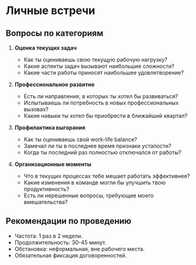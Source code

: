 # Личные встречи

## Вопросы по категориям

1. **Оценка текущих задач**

   - Как ты оцениваешь свою текущую рабочую нагрузку?
   - Какие аспекты задач вызывают наибольшие сложности?
   - Какие части работы приносят наибольшее удовлетворение?

2. **Профессиональное развитие**

   - Есть ли направления, в которых ты хотел бы развиваться?
   - Испытываешь ли потребность в новых профессиональных вызовах?
   - Какие навыки ты хотел бы приобрести в ближайший квартал?

3. **Профилактика выгорания**

   - Как ты оцениваешь свой work-life balance?
   - Замечал ли ты в последнее время признаки усталости?
   - Когда ты последний раз полностью отключался от работы?

4. **Организационные моменты**

   - Что в текущих процессах тебе мешает работать эффективнее?
   - Какие изменения в команде могли бы улучшить твою продуктивность?
   - Есть ли нерешенные вопросы, требующие моего вмешательства?

## Рекомендации по проведению

- Частота: 1 раз в 2 недели.
- Продолжительность: 30-45 минут.
- Обстановка: неформальная, вне рабочего места.
- Обязательная фиксация договоренностей.

